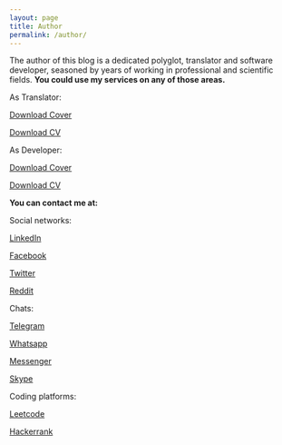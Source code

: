 ```yaml
---
layout: page
title: Author
permalink: /author/
---
```


The author of this blog is a dedicated polyglot, translator and software developer, seasoned by years of working in professional and scientific fields.
**You could use my services on any of those areas.** 

As Translator:

[Download Cover](/files/CL-Translator_Yoandry_Gonzalez_Castro_English_v1.0.pdf)

[Download CV](/files/CV-Translator_Yoandry_Gonzalez_Castro_v1.0.pdf)

As Developer:

[Download Cover](/files/CL-Developer_Yoandry_Gonzalez_Castro_English_v1.0.pdf)

[Download CV](/files/CV-Developer_Yoandry_Gonzalez_Castro.pdf)

**You can contact me at:**

Social networks:

[LinkedIn](https://www.linkedin.com/in/yoandrygc)

[Facebook](https://facebook.com/yoandrygc)

[Twitter](https://twitter.com/yoandrygc)

[Reddit](https://www.reddit.com/user/yoandrygc)

Chats:

[Telegram](https://t.me/yoandrygc)

[Whatsapp](https://chat.whatsapp.com/KK11YFVPBIg8VUwHITnwqQ)

[Messenger](https://m.me/yoandrygc)

[Skype](https://join.skype.com/invite/wrJxJ7yQW383)

Coding platforms:

[Leetcode](https://leetcode.com/yoandrygc/)

[Hackerrank](https://www.hackerrank.com/yoandrygc)

